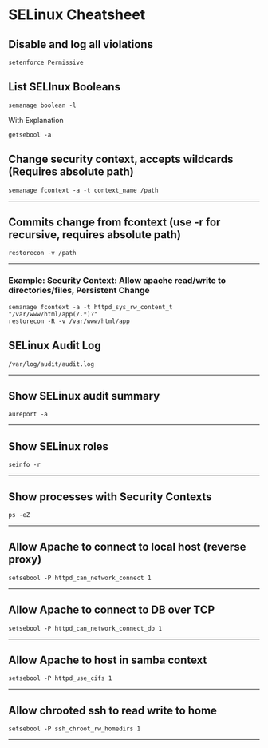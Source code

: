 # SELinux Cheatsheet

## Disable and log all violations
```
setenforce Permissive
```

## List SELInux Booleans
```
semanage boolean -l
```
With Explanation
```
getsebool -a
```

## Change security context, accepts wildcards (Requires absolute path)
```
semanage fcontext -a -t context_name /path
```
---


## Commits change from fcontext (use -r for recursive, requires absolute path)
```
restorecon -v /path
```
---

### Example: Security Context: Allow apache read/write to directories/files, Persistent Change
```
semanage fcontext -a -t httpd_sys_rw_content_t "/var/www/html/app(/.*)?"
restorecon -R -v /var/www/html/app
```


## SELinux Audit Log
```
/var/log/audit/audit.log
```
---


## Show SELinux audit summary
```
aureport -a
```
---


## Show SELinux roles
```
seinfo -r
```
---


## Show processes with Security Contexts
```
ps -eZ
```
---


## Allow Apache to connect to local host (reverse proxy)
```
setsebool -P httpd_can_network_connect 1
```
---


## Allow Apache to connect to DB over TCP
```
setsebool -P httpd_can_network_connect_db 1
```
---

## Allow Apache to host in samba context
```
setsebool -P httpd_use_cifs 1
```
---


## Allow chrooted ssh to read write to home
```
setsebool -P ssh_chroot_rw_homedirs 1
```
---

